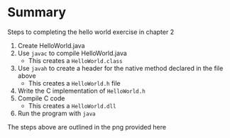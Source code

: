 # Summary

Steps to completing the hello world exercise in chapter 2

1. Create HelloWorld.java
2. Use `javac` to compile HelloWorld.java
	- This creates a `HelloWorld.class`
3. Use `javah` to create a header for the native method declared in the file
above
	- This creates a `HelloWorld.h` file
4. Write the C implementation of `HelloWorld.h`
5. Compile C code
	- This creates a `HelloWorld.dll`
6. Run the program with `java`

The steps above are outlined in the png provided here
